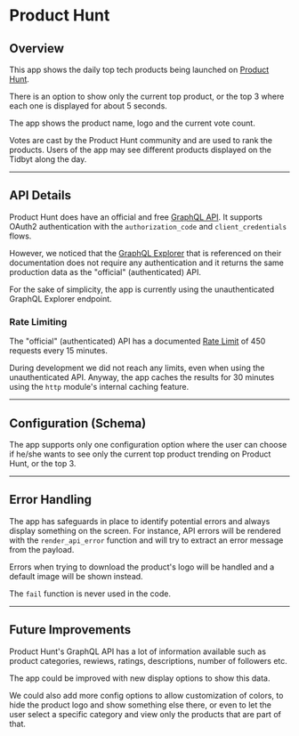 # Product Hunt

## Overview

This app shows the daily top tech products being launched on [Product Hunt](https://www.producthunt.com/).

There is an option to show only the current top product, or the top 3 where each one is displayed for about 5 seconds.

The app shows the product name, logo and the current vote count.

Votes are cast by the Product Hunt community and are used to rank the products. Users of the app may see different products displayed on the Tidbyt along the day.

---

## API Details

Product Hunt does have an official and free [GraphQL API](https://api.producthunt.com/v2/docs). It supports OAuth2 authentication with the `authorization_code` and `client_credentials` flows.

However, we noticed that the [GraphQL Explorer](https://ph-graph-api-explorer.herokuapp.com/) that is referenced on their documentation does not require any authentication and it returns the same production data as the "official" (authenticated) API.

For the sake of simplicity, the app is currently using the unauthenticated GraphQL Explorer endpoint.

### Rate Limiting

The "official" (authenticated) API has a documented [Rate Limit](https://api.producthunt.com/v2/docs/rate_limits/headers) of 450 requests every 15 minutes.

During development we did not reach any limits, even when using the unauthenticated API. Anyway, the app caches the results for 30 minutes using the `http` module's internal caching feature.

---

## Configuration (Schema)

The app supports only one configuration option where the user can choose if he/she wants to see only the current top product trending on Product Hunt, or the top 3.

---

## Error Handling

The app has safeguards in place to identify potential errors and always display something on the screen. For instance, API errors will be rendered with the `render_api_error` function and will try to extract an error message from the payload.

Errors when trying to download the product's logo will be handled and a default image will be shown instead.

The `fail` function is never used in the code.

---

## Future Improvements

Product Hunt's GraphQL API has a lot of information available such as product categories, rewiews, ratings, descriptions, number of followers etc.

The app could be improved with new display options to show this data.

We could also add more config options to allow customization of colors, to hide the product logo and show something else there, or even to let the user select a specific category and view only the products that are part of that.

